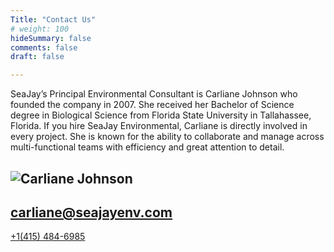 ```yaml
---
Title: "Contact Us"
# weight: 100
hideSummary: false
comments: false
draft: false

---
```

SeaJay’s Principal Environmental Consultant is Carliane Johnson who founded the company in 2007. She received her Bachelor of Science degree in Biological Science from Florida State University in Tallahassee, Florida. If you hire SeaJay Environmental, Carliane is directly involved in every project. She is known for the ability to collaborate and manage across multi-functional teams with efficiency and great attention to detail. 

![Carliane Johnson](CJohnson.jpg)
---

carliane@seajayenv.com
---

[+1(415) 484-6985](tel:+4154846985)
